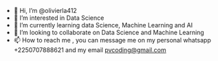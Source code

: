 - 👋 Hi, I’m @olivierla412
- 👀 I’m interested in Data Science
- 🌱 I’m currently learning data Science, Machine Learning and AI
- 💞️ I’m looking to collaborate on Data Science and Machine Learning
- 📫 How to reach me , you can message me on my personal whatsapp +2250707888621 and my email pvcoding@gmail.com

<!---
olivierla412/olivierla412 is a ✨ special ✨ repository because its `README.md` (this file) appears on your GitHub profile.
You can click the Preview link to take a look at your changes.
--->
